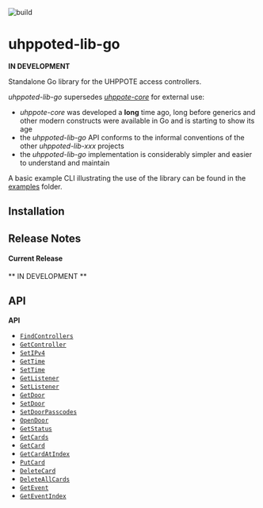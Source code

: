 ![build](https://github.com/uhppoted/uhppoted-lib-go/workflows/build/badge.svg)

# uhppoted-lib-go

**IN DEVELOPMENT**

Standalone Go library for the UHPPOTE access controllers.

_uhppoted-lib-go_ supersedes [_uhppote-core_](https://github.com/uhppoted/uhppote-core) for external use:

- _uhppote-core_ was developed a **long** time ago, long before generics and other modern constructs were available in Go and is 
starting to show its age
- the _uhppoted-lib-go_ API conforms to the informal conventions of the other _uhppoted-lib-xxx_ projects
- the _uhppoted-lib-go_ implementation is considerably simpler and easier to understand and maintain

A basic example CLI illustrating the use of the library can be found in the [examples](https://github.com/uhppoted/uhppoted-lib-go/tree/main/examples)
folder.

## Installation


## Release Notes

#### Current Release

** IN DEVELOPMENT **


## API

**API**

- [`FindControllers`](API.md#findcontrollers)
- [`GetController`](API.md#getcontroller)
- [`SetIPv4`](API.md#setipv4)
- [`GetTime`](API.md#gettime)
- [`SetTime`](API.md#settime)
- [`GetListener`](API.md#getlistener)
- [`SetListener`](API.md#setlistener)
- [`GetDoor`](API.md#getdoor)
- [`SetDoor`](API.md#setdoor)
- [`SetDoorPasscodes`](API.md#setdoorpasscodes)
- [`OpenDoor`](API.md#opendoor)
- [`GetStatus`](API.md#getstatus)
- [`GetCards`](API.md#getcards)
- [`GetCard`](API.md#getcard)
- [`GetCardAtIndex`](API.md#getcardatindex)
- [`PutCard`](API.md#putcard)
- [`DeleteCard`](API.md#deletecard)
- [`DeleteAllCards`](API.md#deleteallcards)
- [`GetEvent`](API.md#getevent)
- [`GetEventIndex`](API.md#geteventindex)

